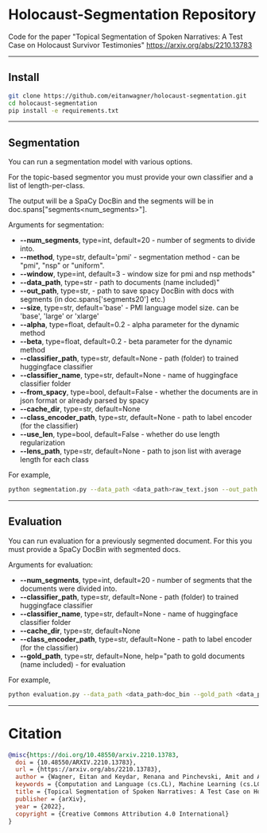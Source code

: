 
# Holocaust-Segmentation Repository

Code for the paper "Topical Segmentation of Spoken Narratives: A Test Case on Holocaust Survivor Testimonies"
https://arxiv.org/abs/2210.13783

---

## Install
```bash
git clone https://github.com/eitanwagner/holocaust-segmentation.git
cd holocaust-segmentation
pip install -e requirements.txt

```


---

## Segmentation

You can run a segmentation model with various options. 

For the topic-based segmentor you must provide your own classifier and a list of length-per-class.

The output will be a SpaCy DocBin and the segments will be in doc.spans["segments<num_segments>"].


Arguments for segmentation:
- **--num_segments**, type=int, default=20 - number of segments to divide into.
- **--method**, type=str, default='pmi' - segmentation method - can be "pmi", "nsp" or "uniform".
- **--window**, type=int, default=3 - window size for pmi and nsp methods"
- **--data_path**, type=str - path to documents (name included)"
- **--out_path**, type=str, - path to save spacy DocBin with docs with segments (in doc.spans['segments20'] etc.)
- **--size**, type=str, default='base' - PMI language model size. can be 'base', 'large' or 'xlarge'
- **--alpha**, type=float, default=0.2 - alpha parameter for the dynamic method
- **--beta**, type=float, default=0.2 - beta parameter for the dynamic method
- **--classifier_path**, type=str, default=None - path (folder) to trained huggingface classifier
- **--classifier_name**, type=str, default=None - name of huggingface classifier folder
- **--from_spacy**, type=bool, default=False - whether the documents are in json format or already parsed by spacy
- **--cache_dir**, type=str, default=None
- **--class_encoder_path**, type=str, default=None - path to label encoder (for the classifier)
- **--use_len**, type=bool, default=False - whether do use length regularization
- **--lens_path**, type=str, default=None - path to json list with average length for each class

  
For example, 
```bash
python segmentation.py --data_path <data_path>raw_text.json --out_path <out_path>

```


---
 
## Evaluation
 
You can run evaluation for a previously segmented document. For this you must provide a SpaCy DocBin with segmented docs. 

Arguments for evaluation:
- **--num_segments**, type=int, default=20 - number of segments that the documents were divided into.
- **--classifier_path**, type=str, default=None - path (folder) to trained huggingface classifier
- **--classifier_name**, type=str, default=None - name of huggingface classifier folder
- **--cache_dir**, type=str, default=None
- **--class_encoder_path**, type=str, default=None - path to label encoder (for the classifier)
- **--gold_path**, type=str, default=None, help="path to gold documents (name included) - for evaluation

For example, 
```bash
python evaluation.py --data_path <data_path>doc_bin --gold_path <data_path>doc_bin-gold --class_encoder_path <encoder_path>label_encoder.pkl --classifier_path <classifier_path> --classifier_name distilroberta
```


---

# Citation

```bibtex
@misc{https://doi.org/10.48550/arxiv.2210.13783,
  doi = {10.48550/ARXIV.2210.13783},
  url = {https://arxiv.org/abs/2210.13783},
  author = {Wagner, Eitan and Keydar, Renana and Pinchevski, Amit and Abend, Omri},
  keywords = {Computation and Language (cs.CL), Machine Learning (cs.LG), FOS: Computer and information sciences, FOS: Computer and information sciences},
  title = {Topical Segmentation of Spoken Narratives: A Test Case on Holocaust Survivor Testimonies},
  publisher = {arXiv},
  year = {2022},
  copyright = {Creative Commons Attribution 4.0 International}
}

```
